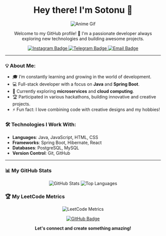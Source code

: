 <h1 align="center">Hey there! I'm Sotonu 👋</h1>

<p align="center">
  <img src="https://github.com/Sotonush/sotonush/blob/main/assets/Anime%20gifs%F0%9F%94%B9.gif" alt="Anime Gif">
</p>

<p align="center">
  Welcome to my GitHub profile! 🚀  
  I'm a passionate developer always exploring new technologies and building awesome projects.  
</p>

<p align="center">
  <a href="https://www.instagram.com/sotonush?igsh=MTdmczhpYWtxcDF0NA%3D%3D&utm_source=qr">
    <img src="https://img.shields.io/badge/Instagram-%20purple?style=for-the-badge&logo=instagram" alt="Instagram Badge"/>
  </a>
  <a href="https://t.me/sotonu">
    <img src="https://img.shields.io/badge/Telegram-%20blue?style=for-the-badge&logo=telegram" alt="Telegram Badge"/>
  </a>
  <a href="mailto:suleimanovamirbk@gmail.com">
    <img src="https://img.shields.io/badge/Email-%20red?style=for-the-badge&logo=gmail" alt="Email Badge"/>
  </a>
</p>

---

### 💡 About Me:
- 🎓 I’m constantly learning and growing in the world of development.
- 💻 Full-stack developer with a focus on **Java** and **Spring Boot**.
- 🌱 Currently exploring **microservices** and **cloud computing**.
- 🏆 Participated in various hackathons, building innovative and creative projects.
- ⚡ Fun fact: I love combining code with creative designs and my hobbies!

### 🛠️ Technologies I Work With:
- **Languages**: Java, JavaScript, HTML, CSS
- **Frameworks**: Spring Boot, Hibernate, React
- **Databases**: PostgreSQL, MySQL
- **Version Control**: Git, GitHub

---

### 📊 My GitHub Stats

<p align="center">
  <img src="https://github-readme-stats.vercel.app/api?username=Sotonush&show_icons=true&hide_title=true&count_private=true&theme=radical" alt="GitHub Stats"/>
  <img src="https://github-readme-stats.vercel.app/api/top-langs/?username=Sotonush&layout=compact&theme=radical" alt="Top Languages"/>
</p>

### 🏆 My LeetCode Metrics

<p align="center">
  <img src="https://github.com/USERNAME/REPO/actions/workflows/metrics.yml/badge.svg" alt="LeetCode Metrics"/>
</p>

<p align="center">
  <a href="https://github.com/Sotonush?tab=repositories">
    <img src="https://img.shields.io/badge/Check%20out%20my%20repos!-181717?style=for-the-badge&logo=github" alt="GitHub Badge"/>
  </a>
</p>

<p align="center">
  <b>Let's connect and create something amazing!</b>
</
